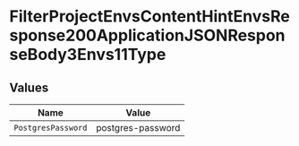 # FilterProjectEnvsContentHintEnvsResponse200ApplicationJSONResponseBody3Envs11Type


## Values

| Name               | Value              |
| ------------------ | ------------------ |
| `PostgresPassword` | postgres-password  |